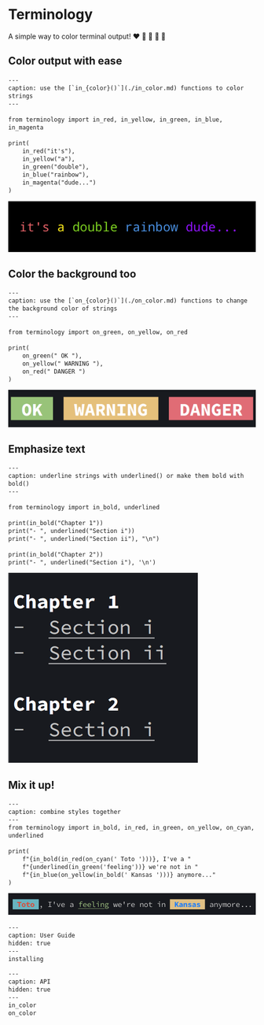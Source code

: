 # Terminology

A simple way to color terminal output! ❤️ 💛 💚 💙 💜


## Color output with ease

```{code-block} python
---
caption: use the [`in_{color}()`](./in_color.md) functions to color strings
---

from terminology import in_red, in_yellow, in_green, in_blue, in_magenta

print(
    in_red("it's"),
    in_yellow("a"),
    in_green("double"),
    in_blue("rainbow"),
    in_magenta("dude...")
)
```

![coloring](./_static/pics/coloring.png)


## Color the background too

```{code-block} python
---
caption: use the [`on_{color}()`](./on_color.md) functions to change the background color of strings
---

from terminology import on_green, on_yellow, on_red

print(
    on_green(" OK "),
    on_yellow(" WARNING "),
    on_red(" DANGER ")
)
```

![background coloring](_static/pics/background.png)

## Emphasize text

```{code-block} python
---
caption: underline strings with underlined() or make them bold with bold()
---

from terminology import in_bold, underlined

print(in_bold("Chapter 1"))
print("- ", underlined("Section i"))
print("- ", underlined("Section ii"), "\n")

print(in_bold("Chapter 2"))
print("- ", underlined("Section i"), '\n')
```


![bold and underline](./_static/pics/bold_and_underline.png)


## Mix it up!

```{code-block} python
---
caption: combine styles together
---
from terminology import in_bold, in_red, in_green, on_yellow, on_cyan, underlined

print(
    f"{in_bold(in_red(on_cyan(' Toto ')))}, I've a "
    f"{underlined(in_green('feeling'))} we're not in "
    f"{in_blue(on_yellow(in_bold(' Kansas ')))} anymore..."
)
```

![mix it up](./_static/pics/mix_it_up.png)

```{toctree}
---
caption: User Guide
hidden: true
---
installing
```

```{toctree}
---
caption: API
hidden: true
---
in_color
on_color
```

